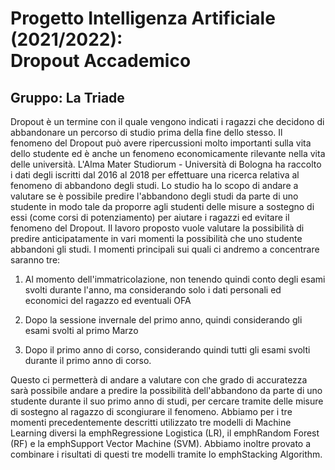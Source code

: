 # Progetto Intelligenza Artificiale (2021/2022): <br> Dropout Accademico
## Gruppo: La Triade

Dropout è un termine con il quale vengono indicati i ragazzi che
decidono di abbandonare un percorso di studio prima della fine dello
stesso. Il fenomeno del Dropout può avere ripercussioni molto importanti
sulla vita dello studente ed è anche un fenomeno economicamente
rilevante nella vita delle università. L'Alma Mater Studiorum -
Università di Bologna ha raccolto i dati degli iscritti dal 2016 al 2018
per effettuare una ricerca relativa al fenomeno di abbandono degli
studi. Lo studio ha lo scopo di andare a valutare se è possibile predire
l'abbandono degli studi da parte di uno studente in modo tale da
proporre agli studenti delle misure a sostegno di essi (come corsi di
potenziamento) per aiutare i ragazzi ed evitare il fenomeno del Dropout.
Il lavoro proposto vuole valutare la possibilità di predire
anticipatamente in vari momenti la possibilità che uno studente
abbandoni gli studi. I momenti principali sui quali ci andremo a
concentrare saranno tre:

1.  Al momento dell'immatricolazione, non tenendo quindi conto degli
    esami svolti durante l'anno, ma considerando solo i dati personali
    ed economici del ragazzo ed eventuali OFA

2.  Dopo la sessione invernale del primo anno, quindi considerando gli
    esami svolti al primo Marzo

3.  Dopo il primo anno di corso, considerando quindi tutti gli esami
    svolti durante il primo anno di corso.

Questo ci permetterà di andare a valutare con che grado di accuratezza
sarà possibile andare a predire la possibilità dell'abbandono da parte
di uno studente durante il suo primo anno di studi, per cercare tramite
delle misure di sostegno al ragazzo di scongiurare il fenomeno. Abbiamo
per i tre momenti precedentemente descritti utilizzato tre modelli di
Machine Learning diversi la emphRegressione Logistica (LR), il
emphRandom Forest (RF) e la emphSupport Vector Machine (SVM). Abbiamo
inoltre provato a combinare i risultati di questi tre modelli tramite lo
emphStacking Algorithm.

